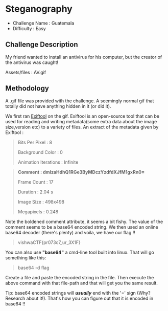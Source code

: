 # Steganography
- Challenge Name : Guatemala
- Difficulty :  Easy

## Challenge Description
My friend wanted to install an antivirus for his computer, but the creator of the antivirus was caught!

Assets/files : AV.gif

## Methodology
A .gif file was provided with the challenge. A seemingly normal gif that totally did not have anything hidden in it (or did it).

We first ran [Exiftool](https://github.com/exiftool/exiftool) on the gif. Exiftool is an open-source tool that can be used for reading and writing metadata(some extra data about the image size,version etc) to a variety of files. An extract of the metadata given by Exiftool :

>Bits Per Pixel                  : 8
>
>Background Color                : 0
>
>Animation Iterations            : Infinite

>**Comment                         : dmlzaHdhQ1RGe3ByMDczYzdfdXJfM1gxRn0=**
>
>Frame Count                     : 17
>
>Duration                        : 2.04 s
>
>Image Size                      : 498x498
>
>Megapixels                      : 0.248

Note the boldened comment attribute, it seems a bit fishy. The value of the comment seems to be a base64 encoded string. We then used an online base64 decoder (there's plenty) and voila, we have our flag !!

> vishwaCTF{pr073c7_ur_3X1F}

You can also use **"base64"** a cmd-line tool built into linux. That will go something like this: 

> base64 -d flag 

Create a file and paste the encoded string in the file. Then execute the above command with that file-path and that will get you the same result.

Tip: base64 encoded strings will ***usually*** end with the '=' sign (Why? Research about it!). That's how you can figure out that it is encoded in base64 !!